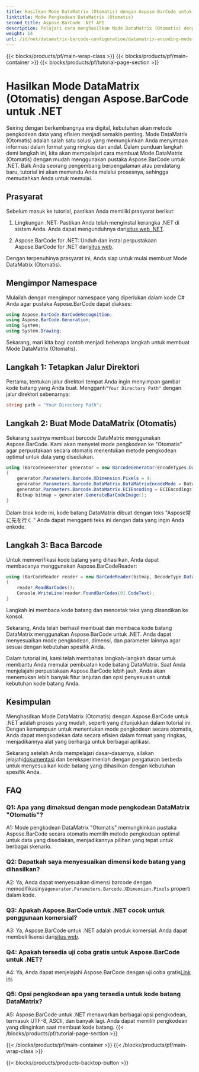 ```yaml
---
title: Hasilkan Mode DataMatrix (Otomatis) dengan Aspose.BarCode untuk .NET
linktitle: Mode Pengkodean DataMatrix (Otomatis)
second_title: Aspose.BarCode .NET API
description: Pelajari cara menghasilkan Mode DataMatrix (Otomatis) dengan Aspose.BarCode untuk .NET. Panduan langkah demi langkah ini mencakup semuanya mulai dari prasyarat hingga membaca kode batang.
weight: 14
url: /id/net/datamatrix-barcode-configuration/datamatrix-encoding-mode-auto/
---
```


{{< blocks/products/pf/main-wrap-class >}}
{{< blocks/products/pf/main-container >}}
{{< blocks/products/pf/tutorial-page-section >}}

# Hasilkan Mode DataMatrix (Otomatis) dengan Aspose.BarCode untuk .NET

Seiring dengan berkembangnya era digital, kebutuhan akan metode pengkodean data yang efisien menjadi semakin penting. Mode DataMatrix (Otomatis) adalah salah satu solusi yang memungkinkan Anda menyimpan informasi dalam format yang ringkas dan andal. Dalam panduan langkah demi langkah ini, kita akan mempelajari cara membuat Mode DataMatrix (Otomatis) dengan mudah menggunakan pustaka Aspose.BarCode untuk .NET. Baik Anda seorang pengembang berpengalaman atau pendatang baru, tutorial ini akan memandu Anda melalui prosesnya, sehingga memudahkan Anda untuk memulai.

## Prasyarat

Sebelum masuk ke tutorial, pastikan Anda memiliki prasyarat berikut:

1.  Lingkungan .NET: Pastikan Anda telah menginstal kerangka .NET di sistem Anda. Anda dapat mengunduhnya dari[situs web .NET](https://dotnet.microsoft.com/download/dotnet).

2.  Aspose.BarCode for .NET: Unduh dan instal perpustakaan Aspose.BarCode for .NET dari[situs web](https://releases.aspose.com/barcode/net/).

Dengan terpenuhinya prasyarat ini, Anda siap untuk mulai membuat Mode DataMatrix (Otomatis).

## Mengimpor Namespace

Mulailah dengan mengimpor namespace yang diperlukan dalam kode C# Anda agar pustaka Aspose.BarCode dapat diakses:

```csharp
using Aspose.BarCode.BarCodeRecognition;
using Aspose.BarCode.Generation;
using System;
using System.Drawing;
```

Sekarang, mari kita bagi contoh menjadi beberapa langkah untuk membuat Mode DataMatrix (Otomatis).

## Langkah 1: Tetapkan Jalur Direktori

 Pertama, tentukan jalur direktori tempat Anda ingin menyimpan gambar kode batang yang Anda buat. Mengganti`"Your Directory Path"` dengan jalur direktori sebenarnya:

```csharp
string path = "Your Directory Path";
```

## Langkah 2: Buat Mode DataMatrix (Otomatis)

Sekarang saatnya membuat barcode DataMatrix menggunakan Aspose.BarCode. Kami akan menyetel mode pengkodean ke "Otomatis" agar perpustakaan secara otomatis menentukan metode pengkodean optimal untuk data yang disediakan.

```csharp
using (BarcodeGenerator generator = new BarcodeGenerator(EncodeTypes.DataMatrix, "Aspose常に先を行く"))
{
    generator.Parameters.Barcode.XDimension.Pixels = 4;
    generator.Parameters.Barcode.DataMatrix.DataMatrixEncodeMode = DataMatrixEncodeMode.Auto;
    generator.Parameters.Barcode.DataMatrix.ECIEncoding = ECIEncodings.UTF8;
    Bitmap bitmap = generator.GenerateBarCodeImage();
}
```

Dalam blok kode ini, kode batang DataMatrix dibuat dengan teks "Aspose常に先を行く." Anda dapat mengganti teks ini dengan data yang ingin Anda enkode.

## Langkah 3: Baca Barcode

Untuk memverifikasi kode batang yang dihasilkan, Anda dapat membacanya menggunakan Aspose.BarCodeReader:

```csharp
using (BarCodeReader reader = new BarCodeReader(bitmap, DecodeType.DataMatrix))
{
    reader.ReadBarCodes();
    Console.WriteLine(reader.FoundBarCodes[0].CodeText);
}
```

Langkah ini membaca kode batang dan mencetak teks yang disandikan ke konsol.

Sekarang, Anda telah berhasil membuat dan membaca kode batang DataMatrix menggunakan Aspose.BarCode untuk .NET. Anda dapat menyesuaikan mode pengkodean, dimensi, dan parameter lainnya agar sesuai dengan kebutuhan spesifik Anda.

Dalam tutorial ini, kami telah membahas langkah-langkah dasar untuk membantu Anda memulai pembuatan kode batang DataMatrix. Saat Anda menjelajahi perpustakaan Aspose.BarCode lebih jauh, Anda akan menemukan lebih banyak fitur lanjutan dan opsi penyesuaian untuk kebutuhan kode batang Anda.

## Kesimpulan

Menghasilkan Mode DataMatrix (Otomatis) dengan Aspose.BarCode untuk .NET adalah proses yang mudah, seperti yang ditunjukkan dalam tutorial ini. Dengan kemampuan untuk menentukan mode pengkodean secara otomatis, Anda dapat mengkodekan data secara efisien dalam format yang ringkas, menjadikannya alat yang berharga untuk berbagai aplikasi.

 Sekarang setelah Anda mempelajari dasar-dasarnya, silakan jelajahi[dokumentasi](https://reference.aspose.com/barcode/net/) dan bereksperimenlah dengan pengaturan berbeda untuk menyesuaikan kode batang yang dihasilkan dengan kebutuhan spesifik Anda.

## FAQ

### Q1: Apa yang dimaksud dengan mode pengkodean DataMatrix "Otomatis"?

A1: Mode pengkodean DataMatrix "Otomatis" memungkinkan pustaka Aspose.BarCode secara otomatis memilih metode pengkodean optimal untuk data yang disediakan, menjadikannya pilihan yang tepat untuk berbagai skenario.

### Q2: Dapatkah saya menyesuaikan dimensi kode batang yang dihasilkan?

 A2: Ya, Anda dapat menyesuaikan dimensi barcode dengan memodifikasinya`generator.Parameters.Barcode.XDimension.Pixels` properti dalam kode.

### Q3: Apakah Aspose.BarCode untuk .NET cocok untuk penggunaan komersial?

 A3: Ya, Aspose.BarCode untuk .NET adalah produk komersial. Anda dapat membeli lisensi dari[situs web](https://purchase.aspose.com/buy).

### Q4: Apakah tersedia uji coba gratis untuk Aspose.BarCode untuk .NET?

 A4: Ya, Anda dapat menjelajahi Aspose.BarCode dengan uji coba gratis[Link ini](https://releases.aspose.com/).

### Q5: Opsi pengkodean apa yang tersedia untuk kode batang DataMatrix?

A5: Aspose.BarCode untuk .NET menawarkan berbagai opsi pengkodean, termasuk UTF-8, ASCII, dan banyak lagi. Anda dapat memilih pengkodean yang diinginkan saat membuat kode batang.
{{< /blocks/products/pf/tutorial-page-section >}}

{{< /blocks/products/pf/main-container >}}
{{< /blocks/products/pf/main-wrap-class >}}

{{< blocks/products/products-backtop-button >}}
